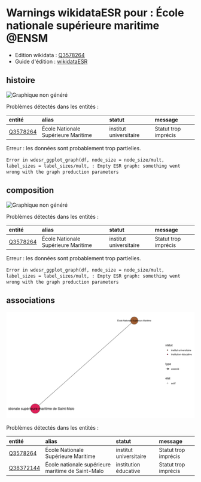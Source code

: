 Warnings wikidataESR pour : École nationale supérieure maritime @ENSM
================

- Edition wikidata : [Q3578264](https://www.wikidata.org/wiki/Q3578264)
- Guide d'édition : [wikidataESR](https://github.com/cpesr/wikidataESR/)



## histoire 

![Graphique non généré](https://github.com/cpesr/wikidataESR/blob/master/plots/etablissements/Q3578264-histoire.png) 



Problèmes détectés dans les entités :

|entité                                             |alias                               |statut                 |message              |
|:--------------------------------------------------|:-----------------------------------|:----------------------|:--------------------|
|[Q3578264](https://www.wikidata.org/wiki/Q3578264) |École Nationale Supérieure Maritime |institut universitaire |Statut trop imprécis |
Erreur : les données sont probablement trop partielles.
```
Error in wdesr_ggplot_graph(df, node_size = node_size/mult, label_sizes = label_sizes/mult, : Empty ESR graph: something went wrong with the graph production parameters

``` 



## composition 

![Graphique non généré](https://github.com/cpesr/wikidataESR/blob/master/plots/etablissements/Q3578264-composition.png) 



Problèmes détectés dans les entités :

|entité                                             |alias                               |statut                 |message              |
|:--------------------------------------------------|:-----------------------------------|:----------------------|:--------------------|
|[Q3578264](https://www.wikidata.org/wiki/Q3578264) |École Nationale Supérieure Maritime |institut universitaire |Statut trop imprécis |
Erreur : les données sont probablement trop partielles.
```
Error in wdesr_ggplot_graph(df, node_size = node_size/mult, label_sizes = label_sizes/mult, : Empty ESR graph: something went wrong with the graph production parameters

``` 



## associations 

![Graphique non généré](https://github.com/cpesr/wikidataESR/blob/master/plots/etablissements/Q3578264-associations.png) 



Problèmes détectés dans les entités :

|entité                                               |alias                                             |statut                 |message              |
|:----------------------------------------------------|:-------------------------------------------------|:----------------------|:--------------------|
|[Q3578264](https://www.wikidata.org/wiki/Q3578264)   |École Nationale Supérieure Maritime               |institut universitaire |Statut trop imprécis |
|[Q38372144](https://www.wikidata.org/wiki/Q38372144) |École nationale supérieure maritime de Saint-Malo |institution éducative  |Statut trop imprécis |
